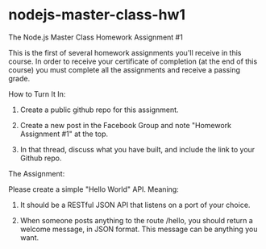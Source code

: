 # nodejs-master-class-hw1
The Node.js Master Class Homework Assignment #1

This is the first of several homework assignments you'll receive in this course. In order to receive your certificate of completion (at the end of this course) you must complete all the assignments and receive a passing grade.

How to Turn It In:

1. Create a public github repo for this assignment. 

2. Create a new post in the Facebook Group  and note "Homework Assignment #1" at the top.

3. In that thread, discuss what you have built, and include the link to your Github repo.

The Assignment:

Please create a simple "Hello World" API. Meaning:

1. It should be a RESTful JSON API that listens on a port of your choice. 

2. When someone posts anything to the route /hello, you should return a welcome message, in JSON format. This message can be anything you want. 


